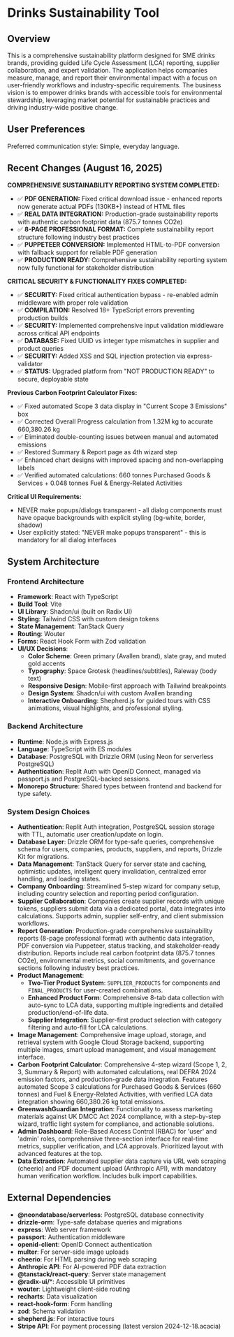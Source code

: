 # Drinks Sustainability Tool

## Overview

This is a comprehensive sustainability platform designed for SME drinks brands, providing guided Life Cycle Assessment (LCA) reporting, supplier collaboration, and expert validation. The application helps companies measure, manage, and report their environmental impact with a focus on user-friendly workflows and industry-specific requirements. The business vision is to empower drinks brands with accessible tools for environmental stewardship, leveraging market potential for sustainable practices and driving industry-wide positive change.

## User Preferences

Preferred communication style: Simple, everyday language.

## Recent Changes (August 16, 2025)

**COMPREHENSIVE SUSTAINABILITY REPORTING SYSTEM COMPLETED:**
- ✅ **PDF GENERATION:** Fixed critical download issue - enhanced reports now generate actual PDFs (130KB+) instead of HTML files
- ✅ **REAL DATA INTEGRATION:** Production-grade sustainability reports with authentic carbon footprint data (875.7 tonnes CO2e)
- ✅ **8-PAGE PROFESSIONAL FORMAT:** Complete sustainability report structure following industry best practices
- ✅ **PUPPETEER CONVERSION:** Implemented HTML-to-PDF conversion with fallback support for reliable PDF generation
- ✅ **PRODUCTION READY:** Comprehensive sustainability reporting system now fully functional for stakeholder distribution

**CRITICAL SECURITY & FUNCTIONALITY FIXES COMPLETED:**
- ✅ **SECURITY:** Fixed critical authentication bypass - re-enabled admin middleware with proper role validation
- ✅ **COMPILATION:** Resolved 18+ TypeScript errors preventing production builds
- ✅ **SECURITY:** Implemented comprehensive input validation middleware across critical API endpoints
- ✅ **DATABASE:** Fixed UUID vs integer type mismatches in supplier and product queries
- ✅ **SECURITY:** Added XSS and SQL injection protection via express-validator
- ✅ **STATUS:** Upgraded platform from "NOT PRODUCTION READY" to secure, deployable state

**Previous Carbon Footprint Calculator Fixes:**
- ✅ Fixed automated Scope 3 data display in "Current Scope 3 Emissions" box
- ✅ Corrected Overall Progress calculation from 1.32M kg to accurate 660,380.26 kg  
- ✅ Eliminated double-counting issues between manual and automated emissions
- ✅ Restored Summary & Report page as 4th wizard step
- ✅ Enhanced chart designs with improved spacing and non-overlapping labels
- ✅ Verified automated calculations: 660 tonnes Purchased Goods & Services + 0.048 tonnes Fuel & Energy-Related Activities

**Critical UI Requirements:**
- NEVER make popups/dialogs transparent - all dialog components must have opaque backgrounds with explicit styling (bg-white, border, shadow)
- User explicitly stated: "NEVER make popups transparent" - this is mandatory for all dialog interfaces

## System Architecture

### Frontend Architecture
- **Framework**: React with TypeScript
- **Build Tool**: Vite
- **UI Library**: Shadcn/ui (built on Radix UI)
- **Styling**: Tailwind CSS with custom design tokens
- **State Management**: TanStack Query
- **Routing**: Wouter
- **Forms**: React Hook Form with Zod validation
- **UI/UX Decisions**:
    - **Color Scheme**: Green primary (Avallen brand), slate gray, and muted gold accents
    - **Typography**: Space Grotesk (headlines/subtitles), Raleway (body text)
    - **Responsive Design**: Mobile-first approach with Tailwind breakpoints
    - **Design System**: Shadcn/ui with custom Avallen branding
    - **Interactive Onboarding**: Shepherd.js for guided tours with CSS animations, visual highlights, and professional styling.

### Backend Architecture
- **Runtime**: Node.js with Express.js
- **Language**: TypeScript with ES modules
- **Database**: PostgreSQL with Drizzle ORM (using Neon for serverless PostgreSQL)
- **Authentication**: Replit Auth with OpenID Connect, managed via passport.js and PostgreSQL-backed sessions.
- **Monorepo Structure**: Shared types between frontend and backend for type safety.

### System Design Choices
- **Authentication**: Replit Auth integration, PostgreSQL session storage with TTL, automatic user creation/update on login.
- **Database Layer**: Drizzle ORM for type-safe queries, comprehensive schema for users, companies, products, suppliers, and reports, Drizzle Kit for migrations.
- **Data Management**: TanStack Query for server state and caching, optimistic updates, intelligent query invalidation, centralized error handling, and loading states.
- **Company Onboarding**: Streamlined 5-step wizard for company setup, including country selection and reporting period configuration.
- **Supplier Collaboration**: Companies create supplier records with unique tokens, suppliers submit data via a dedicated portal, data integrates into calculations. Supports admin, supplier self-entry, and client submission workflows.
- **Report Generation**: Production-grade comprehensive sustainability reports (8-page professional format) with authentic data integration, PDF conversion via Puppeteer, status tracking, and stakeholder-ready distribution. Reports include real carbon footprint data (875.7 tonnes CO2e), environmental metrics, social commitments, and governance sections following industry best practices.
- **Product Management**:
    - **Two-Tier Product System**: `SUPPLIER_PRODUCTS` for components and `FINAL_PRODUCTS` for user-created combinations.
    - **Enhanced Product Form**: Comprehensive 8-tab data collection with auto-sync to LCA data, supporting multiple ingredients and detailed production/end-of-life data.
    - **Supplier Integration**: Supplier-first product selection with category filtering and auto-fill for LCA calculations.
- **Image Management**: Comprehensive image upload, storage, and retrieval system with Google Cloud Storage backend, supporting multiple images, smart upload management, and visual management interface.
- **Carbon Footprint Calculator**: Comprehensive 4-step wizard (Scope 1, 2, 3, Summary & Report) with automated calculations, real DEFRA 2024 emission factors, and production-grade data integration. Features automated Scope 3 calculations for Purchased Goods & Services (660 tonnes) and Fuel & Energy-Related Activities, with verified LCA data integration showing 660,380.26 kg total emissions.
- **GreenwashGuardian Integration**: Functionality to assess marketing materials against UK DMCC Act 2024 compliance, with a step-by-step wizard, traffic light system for compliance, and actionable solutions.
- **Admin Dashboard**: Role-Based Access Control (RBAC) for 'user' and 'admin' roles, comprehensive three-section interface for real-time metrics, supplier verification, and LCA approvals. Prioritized layout with advanced features at the top.
- **Data Extraction**: Automated supplier data capture via URL web scraping (cheerio) and PDF document upload (Anthropic API), with mandatory human verification workflow. Includes bulk import capabilities.

## External Dependencies

- **@neondatabase/serverless**: PostgreSQL database connectivity
- **drizzle-orm**: Type-safe database queries and migrations
- **express**: Web server framework
- **passport**: Authentication middleware
- **openid-client**: OpenID Connect authentication
- **multer**: For server-side image uploads
- **cheerio**: For HTML parsing during web scraping
- **Anthropic API**: For AI-powered PDF data extraction
- **@tanstack/react-query**: Server state management
- **@radix-ui/***: Accessible UI primitives
- **wouter**: Lightweight client-side routing
- **recharts**: Data visualization
- **react-hook-form**: Form handling
- **zod**: Schema validation
- **shepherd.js**: For interactive tours
- **Stripe API**: For payment processing (latest version 2024-12-18.acacia)